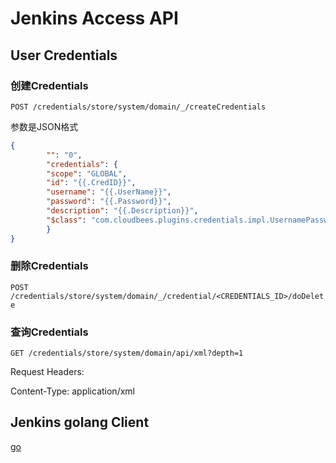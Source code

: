 # Jenkins Access API
## User Credentials
### 创建Credentials

`POST /credentials/store/system/domain/_/createCredentials`

参数是JSON格式

``` json
{
		"": "0",
		"credentials": {
		"scope": "GLOBAL",
		"id": "{{.CredID}}",
		"username": "{{.UserName}}",
		"password": "{{.Password}}",
		"description": "{{.Description}}",
		"$class": "com.cloudbees.plugins.credentials.impl.UsernamePasswordCredentialsImpl"
		}
}
```

### 删除Credentials

`POST /credentials/store/system/domain/_/credential/<CREDENTIALS_ID>/doDelete`


### 查询Credentials

`GET /credentials/store/system/domain/api/xml?depth=1`

Request Headers:

Content-Type: application/xml

## 

## Jenkins golang Client
[go](https://github.com/zdq0394/z/tree/master/jenkins)